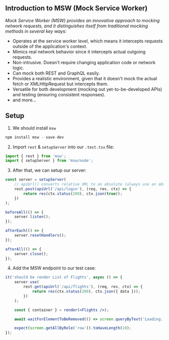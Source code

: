 ## Introduction to MSW (Mock Service Worker)

*Mock Service Worker (MSW) provides an innovative approach to mocking network requests, and it distinguishes itself from traditional mocking methods in several key ways:*

- Operates at the service worker level, which means it intercepts requests outside of the application's context.
- Mimics real network behavior since it intercepts actual outgoing requests.
- Non-intrusive. Doesn't require changing application code or network logic.
- Can mock both REST and GraphQL easily.
- Provides a realistic environment, given that it doesn't mock the actual fetch or XMLHttpRequest but intercepts them.
- Versatile for both development (mocking out yet-to-be-developed APIs) and testing (ensuring consistent responses).
- and more...

## Setup

1. We should install `msw`

```jsx
npm install msw --save-dev
```

2. Import `rest` & `setupServer` into our `.test.tsx` file:

```jsx
import { rest } from 'msw';
import { setupServer } from 'msw/node';
```

3. After that, we can setup our server:

```jsx
const server = setupServer(
    // apiUrl() converts relative URL to an absolute (always use an absolute URL)
	rest.post(apiUrl('/api/login'), (req, res, ctx) => {
		return res(ctx.status(200), ctx.json(true));
	})
);

beforeAll(() => {
	server.listen();
});

afterEach(() => {
	server.resetHandlers();
});

afterAll(() => {
	server.close();
});
```

4. Add the MSW endpoint to our test case:

```jsx
it('should be render List of Flights', async () => {
	server.use(
		rest.get(apiUrl('/api/flights'), (req, res, ctx) => {
			return res(ctx.status(200), ctx.json({ data }));
		})
	);

	const { container } = render(<Flights />);

	await waitForElementToBeRemoved(() => screen.queryByText('Loading...'));

	expect(screen.getAllByRole('row')).toHaveLength(10);
});
```

